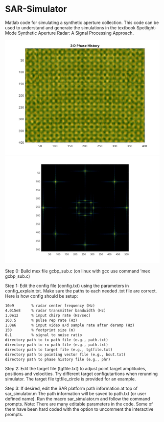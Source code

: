 # SAR-Simulator
Matlab code for simulating a synthetic aperture collection. 
This code can be used to understand and generate the simulations in the 
textbook Spotlight-Mode Synthetic Aperture Radar: A Signal Processing Approach. 

<img src="phd_circle.jpg" alt="Demo" width="600"/>

<img src="sar_image_circle.jpg" alt="Demo" width="800"/>




Step 0: Build mex file gcbp_sub.c  (on linux with gcc use command 'mex gcbp_sub.c)

Step 1:
Edit the config file (config.txt) using the parameters in config_explain.txt. 
Make sure the paths to each needed .txt file are correct. Here is how config should be setup:

```
10e9        % radar center frequency (Hz)
4.015e8     % radar transmitter bandwidth (Hz)
1.0e12      % input chirp rate (Hz/sec)
163.5       % pulse rep rate (Hz)
1.0e6       % input video a/d sample rate after deramp (Hz)
150         % footprint size (m)
0.1         % signal to noise ratio
directory path to tx path file (e.g., path.txt)
directory path to rx path file (e.g., path.txt)
directory path to target file (e.g., tgtfile.txt)
directory path to pointing vector file (e.g., bout.txt)
directory path to phase history file (e.g., phr)
```

Step 2:
Edit the target file (tgtfile.txt) to adjust point target amplitudes, positions 
and velocities. Try different target configutartions when rerunning simulator.
The target file tgtfile_circle is provided for an example.

Step 3:
If desired, edit the SAR platform path information at top of sar_simulator.m
The path information will be saved to path.txt (or user defined name).
Run the macro sar_simulator.m and follow the command prompts. 
Note: There are many editable parameters in the code. Some of them have 
been hard coded with the option to uncomment the interactive prompts.


